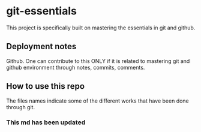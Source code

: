 # git-essentials

This project is specifically built on mastering the essentials in git and github.

## Deployment notes

Github.
One can contribute to this ONLY if it is related to mastering git and github environment through notes, commits, comments.

## How to use this repo

The files names indicate some of the different works that have been done through git. 

### This md has been updated
